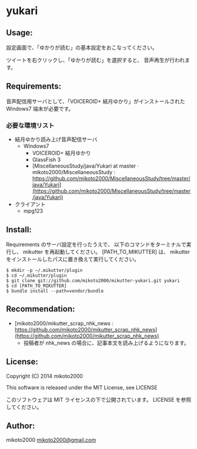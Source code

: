 yukari
======

Usage:
------

設定画面で、「ゆかりが読む」の基本設定をおこなってください。

ツイートを右クリックし、「ゆかりが読む」を選択すると、
音声再生が行われます。

Requirements:
-------------

音声配信用サーバとして、「VOICEROID+ 結月ゆかり」がインストールされた Windows7 端末が必要です。

### 必要な環境リスト

- 結月ゆかり読み上げ音声配信サーバ
    - Windows7
        - VOICEROID+ 結月ゆかり
        - GlassFish 3
        - [MiscellaneousStudy/java/Yukari at master · mikoto2000/MiscellaneousStudy : https://github.com/mikoto2000/MiscellaneousStudy/tree/master/java/Yukari](https://github.com/mikoto2000/MiscellaneousStudy/tree/master/java/Yukari)
- クライアント
    - mpg123

Install:
--------

Requirements のサーバ設定を行ったうえで、
以下のコマンドをターミナルで実行し、 mikutter を再起動してください。
[PATH_TO_MIKUTTER] は、 mikutter をインストールしたパスに置き換えて実行してください。

~~~ { .sh }
$ mkdir -p ~/.mikutter/plugin
$ cd ~/.mikutter/plugin
$ git clone git://github.com/mikoto2000/mikutter-yukari.git yukari
$ cd [PATH_TO_MIKUTTER]
$ bundle install --path=vendor/bundle
~~~

Recommendation:
---------------

- [mikoto2000/mikutter_scrap_nhk_news : https://github.com/mikoto2000/mikutter_scrap_nhk_news](https://github.com/mikoto2000/mikutter_scrap_nhk_news)
    - 投稿者が nhk_news の場合に、記事本文を読み上げるようになります。

License:
--------

Copyright (C) 2014 mikoto2000

This software is released under the MIT License, see LICENSE

このソフトウェアは MIT ライセンスの下で公開されています。 LICENSE を参照してください。

Author:
-------

mikoto2000 <mikoto2000@gmail.com>
